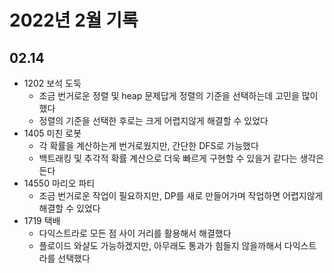 # 2022년 2월 기록

## 02.14
- 1202 보석 도둑
    - 조금 번거로운 정렬 및 heap 문제답게 정렬의 기준을 선택하는데 고민을 많이 했다
    - 정렬의 기준을 선택한 후로는 크게 어렵지않게 해결할 수 있었다
- 1405 미친 로봇
    - 각 확률을 계산하는게 번거로웠지만, 간단한 DFS로 가능했다
    - 백트래킹 및 추각적 확률 계산으로 더욱 빠르게 구현할 수 있을거 같다는 생각은 든다
- 14550 마리오 파티
    - 조금 번거로운 작업이 필요하지만, DP를 새로 만들어가며 작업하면 어렵지않게 해결할 수 있었다
- 1719 택배
    - 다익스트라로 모든 점 사이 거리를 활용해서 해결했다
    - 플로이드 와샬도 가능하겠지만, 아무래도 통과가 힘들지 않을까해서 다익스트라를 선택했다
